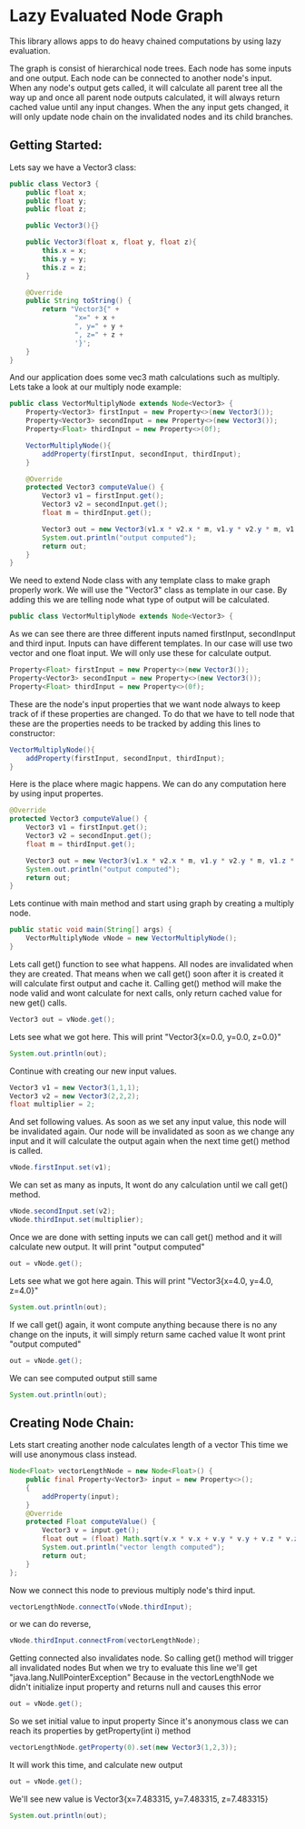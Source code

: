 Lazy Evaluated Node Graph
==========================
This library allows apps to do heavy chained computations by using lazy evaluation.

The graph is consist of hierarchical node trees. Each node has some inputs and one output. Each
node can be connected to another node's input. When any node's output gets called, it will calculate
all parent tree all the way up and once all parent node outputs calculated, it will always return cached 
value until any input changes. When the any input gets changed, it will only update node chain on the 
invalidated nodes and its child branches.

Getting Started:
------------------
Lets say we have a Vector3 class:
```java
public class Vector3 {
    public float x;
    public float y;
    public float z;

    public Vector3(){}

    public Vector3(float x, float y, float z){
        this.x = x;
        this.y = y;
        this.z = z;
    }

    @Override
    public String toString() {
        return "Vector3{" +
                "x=" + x +
                ", y=" + y +
                ", z=" + z +
                '}';
    }
}
```

And our application does some vec3 math calculations such as multiply. Lets take a
look at our multiply node example:
```java
public class VectorMultiplyNode extends Node<Vector3> {
    Property<Vector3> firstInput = new Property<>(new Vector3());
    Property<Vector3> secondInput = new Property<>(new Vector3());
    Property<Float> thirdInput = new Property<>(0f);

    VectorMultiplyNode(){
        addProperty(firstInput, secondInput, thirdInput);
    }

    @Override
    protected Vector3 computeValue() {
        Vector3 v1 = firstInput.get();
        Vector3 v2 = secondInput.get();
        float m = thirdInput.get();

        Vector3 out = new Vector3(v1.x * v2.x * m, v1.y * v2.y * m, v1.z * v2.z * m);
        System.out.println("output computed");
        return out;
    }
}
```

We need to extend Node class with any template class to make graph properly work. We will use the "Vector3" class as 
template in our case. By adding this we are telling node what type of output will be calculated.
```java
public class VectorMultiplyNode extends Node<Vector3> {
```

As we can see there are three different inputs named firstInput, secondInput and third input. Inputs
can have different templates. In our case will use two vector and one float input.
We will only use these for calculate output.
```java
Property<Float> firstInput = new Property<>(new Vector3());
Property<Vector3> secondInput = new Property<>(new Vector3());
Property<Float> thirdInput = new Property<>(0f);
```

These are the node's input properties that we want node always to keep track of if these properties are changed. To do that
we have to tell node that these are the properties needs to be tracked by adding this lines to constructor:
```java
VectorMultiplyNode(){
    addProperty(firstInput, secondInput, thirdInput);
}
```


Here is the place where magic happens. We can do any computation here by using input propertes.
```java
@Override
protected Vector3 computeValue() {
    Vector3 v1 = firstInput.get();
    Vector3 v2 = secondInput.get();
    float m = thirdInput.get();

    Vector3 out = new Vector3(v1.x * v2.x * m, v1.y * v2.y * m, v1.z * v2.z * m);
    System.out.println("output computed");
    return out;
}
```

Lets continue with main method and start using graph by creating a multiply node.
```java
public static void main(String[] args) {
    VectorMultiplyNode vNode = new VectorMultiplyNode();
}
```

Lets call get() function to see what happens. All nodes are invalidated when they are created. 
That means when we call get() soon after it is created it will calculate first output and cache it.
Calling get() method will make the node valid and wont calculate for next calls, 
only return cached value for new get() calls.
```java
Vector3 out = vNode.get();
```

Lets see what we got here. This will print "Vector3{x=0.0, y=0.0, z=0.0}"
```java
System.out.println(out);
```

Continue with creating our new input values.
```java
Vector3 v1 = new Vector3(1,1,1);
Vector3 v2 = new Vector3(2,2,2);
float multiplier = 2;
```

And set following values. As soon as we set any input value, this node will be invalidated again.
Our node will be invalidated as soon as we change any input and it will calculate the output again when the next time get() method is called.
```java
vNode.firstInput.set(v1);
```

We can set as many as inputs, It wont do any calculation until we call get() method.
```java
vNode.secondInput.set(v2);
vNode.thirdInput.set(multiplier);
```

Once we are done with setting inputs we can call get() method and it will calculate new output.
It will print "output computed"
```java
out = vNode.get();
```

Lets see what we got here again. This will print "Vector3{x=4.0, y=4.0, z=4.0}"
```java
System.out.println(out);
```

If we call get() again, it wont compute anything because there is no any change on the inputs, it will simply return same cached value
It wont print "output computed"
```java
out = vNode.get();
```

We can see computed output still same
```java
System.out.println(out);
```

Creating Node Chain:
-------------------
Lets start creating another node calculates length of a vector
This time we will use anonymous class instead.
```java
Node<Float> vectorLengthNode = new Node<Float>() {
    public final Property<Vector3> input = new Property<>();
    {
        addProperty(input);
    }
    @Override
    protected Float computeValue() {
        Vector3 v = input.get();
        float out = (float) Math.sqrt(v.x * v.x + v.y * v.y + v.z * v.z);
        System.out.println("vector length computed");
        return out;
    }
};
```
Now we connect this node to previous multiply node's third input.
```java
vectorLengthNode.connectTo(vNode.thirdInput);
```

or we can do reverse,
```java
vNode.thirdInput.connectFrom(vectorLengthNode);
```

Getting connected also invalidates node. So calling get() method will trigger all invalidated nodes
But when we try to evaluate this line we'll get "java.lang.NullPointerException"
Because in the vectorLengthNode we didn't initialize input property and returns null and causes this error
```java
out = vNode.get();
```

So we set initial value to input property
Since it's anonymous class we can reach its properties by getProperty(int i) method
```java
vectorLengthNode.getProperty(0).set(new Vector3(1,2,3));
```

It will work this time, and calculate new output
```java
out = vNode.get();
```

We'll see new value is Vector3{x=7.483315, y=7.483315, z=7.483315}
```java
System.out.println(out);
```